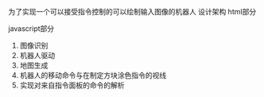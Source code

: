 为了实现一个可以接受指令控制的可以绘制输入图像的机器人
设计架构
html部分


javascript部分
1. 图像识别
2. 机器人驱动
3. 地图生成
4. 机器人的移动命令与在制定方块涂色指令的视线
5. 实现对来自指令面板的命令的解析

